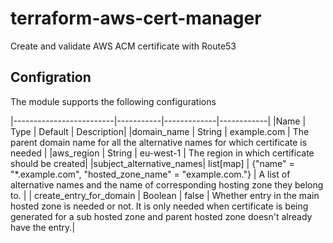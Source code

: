 # terraform-aws-cert-manager

Create and validate AWS ACM certificate with Route53

## Configration

The module supports the following configurations

|-------------------------|-----------|-------------|------------|
|Name                     | Type      | Default     | Description|
|domain_name              | String    | example.com | The parent domain name for all the alternative names for which certificate is needed |
|aws_region               | String    | eu-west-1   | The region in which certificate should be created|
|subject_alternative_names| list[map] | {"name" =  "*.example.com", "hosted_zone_name" = "example.com."} | A list of alternative names and the name of corresponding hosting zone they belong to. |
| create_entry_for_domain | Boolean   | false       | Whether entry in the main hosted zone is needed or not. It is only needed when certificate is being generated for a sub hosted zone and parent hosted zone doesn't already have the entry.|
